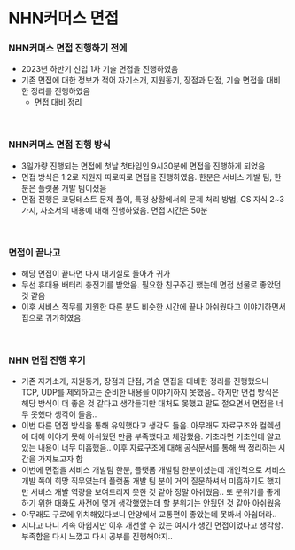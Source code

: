 # NHN커머스 면접

### NHN커머스 면접 진행하기 전에
- 2023년 하반기 신입 1차 기술 면접을 진행하였음
- 기존 면접에 대한 정보가 적어 자기소개, 지원동기, 장점과 단점, 기술 면접을 대비한 정리를 진행하였음
    - [면접 대비 정리](https://github.com/InJun2/TIL/blob/main/ETC/면접대비정리.md)

<br>

### NHN커머스 면접 진행 방식
- 3일가량 진행되는 면접에 첫날 첫타임인 9시30분에 면접을 진행하게 되었음
- 면접 방식은 1:2로 지원자 따로따로 면접을 진행하였음. 한분은 서비스 개발 팀, 한분은 플랫폼 개발 팀이셨음
- 면접 진행은 코딩테스트 문제 풀이, 특정 상황에서의 문제 처리 방법, CS 지식 2~3가지, 자소서의 내용에 대해 진행하였음. 면접 시간은 50분

<br>

### 면접이 끝나고
- 해당 면접이 끝나면 다시 대기실로 돌아가 귀가
- 무선 휴대용 배터리 충전기를 받았음. 필요한 친구주긴 했는데 면접 선물로 좋았던 것 같음
- 이후 서비스 직무를 지원한 다른 분도 비슷한 시간에 끝나 아쉬웠다고 이야기하면서 집으로 귀가하였음.

<br>

### NHN 면접 진행 후기
- 기존 자기소개, 지원동기, 장점과 단점, 기술 면접을 대비한 정리를 진행했으나 TCP, UDP를 제외하고는 준비한 내용을 이야기하지 못했음.. 하지만 면접 방식은 해당 방식이 더 좋은 것 같다고 생각들지만 대처도 못했고 말도 절으면서 면접을 너무 못했다 생각이 들음..
- 이번 다른 면접 방식을 통해 유익했다고 생각도 들음. 아무래도 자료구조와 컬렉션에 대해 이야기 못해 아쉬웠던 만큼 부족했다고 체감했음. 기초라면 기초인데 알고있는 내용이 너무 미흡했음.. 이후 자료구조에 대해 공식문서를 통해 싹 정리하는 시간을 가져보고자 함
- 이번에 면접을 서비스 개발팀 한분, 플랫폼 개발팀 한분이셨는데 개인적으로 서비스 개발 쪽이 희망 직무였는데 플랫폼 개발 팀 분이 거의 질문하셔서 미흡하기도 했지만 서비스 개발 역량을 보여드리지 못한 것 같아 정말 아쉬웠음.. 또 분위기를 좋게 하기 위한 대화도 사전에 몇개 생각했었는데 할 분위기는 안됬던 것 같아 아쉬웠음
- 아무래도 구로에 위치해있다보니 안양에서 교통편이 좋았는데 못봐서 아쉽더라..
- 지나고 나니 계속 아쉽지만 이후 개선할 수 있는 여지가 생긴 면접이었다고 생각함. 부족함을 다시 느꼈고 다시 공부를 진행해야지..